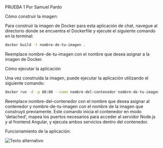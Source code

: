 PRUEBA 1 Por Samuel Pardo

Cómo construir la imagen:

Para construir la imagen de Docker para esta aplicación de chat, navegue al directorio donde se encuentra el Dockerfile y ejecute el siguiente comando en la terminal:

```bash 
docker build -t nombre-de-tu-imagen .
```

Reemplace nombre-de-tu-imagen con el nombre que desea asignar a la imagen de Docker.

Cómo ejecutar la aplicación

Una vez construida la imagen, puede ejecutar la aplicación utilizando el siguiente comando:

```bash 
docker run -d -p 80:80 --name nombre-del-contenedor nombre-de-tu-imagen
```

Reemplace nombre-del-contenedor con el nombre que desea asignar al contenedor y nombre-de-tu-imagen con el nombre de la imagen que construyó previamente. Este comando inicia el contenedor en modo 'detached', mapea los puertos necesarios para acceder al servidor Node.js y al frontend Angular, y ejecuta ambos servicios dentro del contenedor.

Funcionamiento de la aplicación:

![Texto alternativo](img/image.jpg)